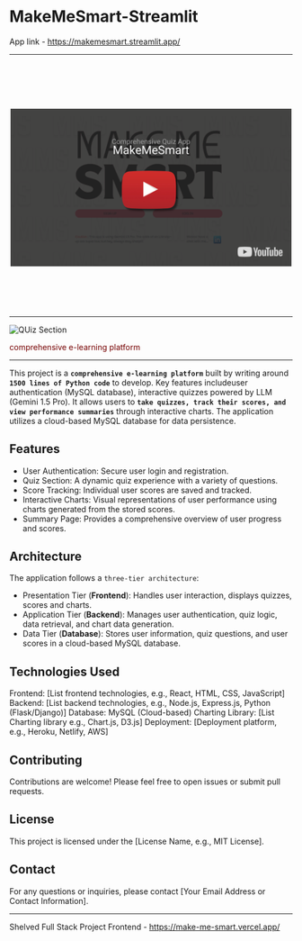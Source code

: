 # MakeMeSmart-Streamlit
App link - https://makemesmart.streamlit.app/

---

<h3 align="center">
  <p>&nbsp;</p>
  <p>&nbsp;</p>
  <a href="https://youtu.be/64UKDUKOW3I?si=4fXe7mSWal4hTDva" target="_blank" ><img align="center" src="https://raw.githubusercontent.com/dileepNaiduOne/MakeMeSmart/refs/heads/main/Youtube%20%20thumbnail.png" alt="Thumbnail" height="280" width="500" /></a>
  <p>&nbsp;</p>
  <p>&nbsp;</p>
</h3>

---

![QUiz Section](https://github.com/user-attachments/assets/53abb32b-1274-4507-b83d-9f038cb050ce)

<span style="color: #750000;">comprehensive e-learning platform</span>

---

This project is a **`comprehensive e-learning platform`** built by writing around **`1500 lines of Python code`** to develop. Key features includeuser authentication (MySQL database), interactive quizzes powered by LLM (Gemini 1.5 Pro). It allows users to **`take quizzes, track their scores, and view performance summaries`** through interactive charts. The application utilizes a cloud-based MySQL database for data persistence.

## Features
* User Authentication: Secure user login and registration.
* Quiz Section: A dynamic quiz experience with a variety of questions.
* Score Tracking: Individual user scores are saved and tracked.
* Interactive Charts: Visual representations of user performance using charts generated from the stored scores.
* Summary Page: Provides a comprehensive overview of user progress and scores.

## Architecture
The application follows a `three-tier architecture`:
* Presentation Tier (**Frontend**): Handles user interaction, displays quizzes, scores and charts.
* Application Tier (**Backend**): Manages user authentication, quiz logic, data retrieval, and chart data generation.
* Data Tier (**Database**): Stores user information, quiz questions, and user scores in a cloud-based MySQL database.


## Technologies Used
Frontend: [List frontend technologies, e.g., React, HTML, CSS, JavaScript]
Backend: [List backend technologies, e.g., Node.js, Express.js, Python (Flask/Django)]
Database: MySQL (Cloud-based)
Charting Library: [List Charting library e.g., Chart.js, D3.js]
Deployment: [Deployment platform, e.g., Heroku, Netlify, AWS]


## Contributing
Contributions are welcome! Please feel free to open issues or submit pull requests.


## License
This project is licensed under the [License Name, e.g., MIT License].


## Contact
For any questions or inquiries, please contact [Your Email Address or Contact Information].

---
Shelved Full Stack Project Frontend - https://make-me-smart.vercel.app/
